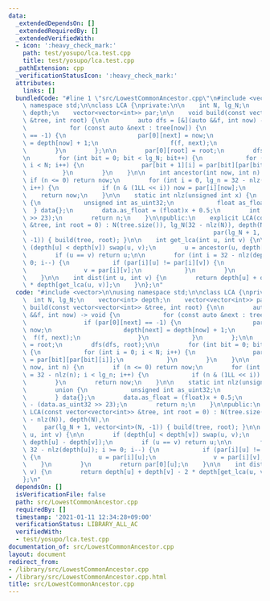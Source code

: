 ```yaml
---
data:
  _extendedDependsOn: []
  _extendedRequiredBy: []
  _extendedVerifiedWith:
  - icon: ':heavy_check_mark:'
    path: test/yosupo/lca.test.cpp
    title: test/yosupo/lca.test.cpp
  _pathExtension: cpp
  _verificationStatusIcon: ':heavy_check_mark:'
  attributes:
    links: []
  bundledCode: "#line 1 \"src/LowestCommonAncestor.cpp\"\n#include <vector>\n\nusing\
    \ namespace std;\n\nclass LCA {\nprivate:\n\n    int N, lg_N;\n    vector<int>\
    \ depth;\n    vector<vector<int>> par;\n\n    void build(const vector<vector<int>>\
    \ &tree, int root) {\n\n        auto dfs = [&](auto &&f, int now) -> void {\n\
    \            for (const auto &next : tree[now]) {\n                if (par[0][next]\
    \ == -1) {\n                    par[0][next] = now;\n                    depth[next]\
    \ = depth[now] + 1;\n                    f(f, next);\n                }\n    \
    \        }\n        };\n\n        par[0][root] = root;\n        dfs(dfs, root);\n\
    \n        for (int bit = 0; bit < lg_N; bit++) {\n            for (int i = 0;\
    \ i < N; i++) {\n                par[bit + 1][i] = par[bit][par[bit][i]];\n  \
    \          }\n        }\n    }\n\n    int ancestor(int now, int n) {\n       \
    \ if (n <= 0) return now;\n        for (int i = 0, lg_n = 32 - nlz(n); i < lg_n;\
    \ i++) {\n            if (n & (1LL << i)) now = par[i][now];\n        }\n    \
    \    return now;\n    }\n\n    static int nlz(unsigned int x) {\n        union\
    \ {\n            unsigned int as_uint32;\n            float as_float;\n      \
    \  } data{};\n        data.as_float = (float)x + 0.5;\n        int n = 158 - (data.as_uint32\
    \ >> 23);\n        return n;\n    }\n\npublic:\n    explicit LCA(const vector<vector<int>>\
    \ &tree, int root = 0) : N(tree.size()), lg_N(32 - nlz(N)), depth(N),\n      \
    \                                                    par(lg_N + 1, vector<int>(N,\
    \ -1)) { build(tree, root); }\n\n    int get_lca(int u, int v) {\n\n        if\
    \ (depth[u] < depth[v]) swap(u, v);\n        u = ancestor(u, depth[u] - depth[v]);\n\
    \        if (u == v) return u;\n\n        for (int i = 32 - nlz(depth[u]); i >=\
    \ 0; i--) {\n            if (par[i][u] != par[i][v]) {\n                u = par[i][u];\n\
    \                v = par[i][v];\n            }\n        }\n        return par[0][u];\n\
    \    }\n\n    int dist(int u, int v) {\n        return depth[u] + depth[v] - 2\
    \ * depth[get_lca(u, v)];\n    }\n};\n"
  code: "#include <vector>\n\nusing namespace std;\n\nclass LCA {\nprivate:\n\n  \
    \  int N, lg_N;\n    vector<int> depth;\n    vector<vector<int>> par;\n\n    void\
    \ build(const vector<vector<int>> &tree, int root) {\n\n        auto dfs = [&](auto\
    \ &&f, int now) -> void {\n            for (const auto &next : tree[now]) {\n\
    \                if (par[0][next] == -1) {\n                    par[0][next] =\
    \ now;\n                    depth[next] = depth[now] + 1;\n                  \
    \  f(f, next);\n                }\n            }\n        };\n\n        par[0][root]\
    \ = root;\n        dfs(dfs, root);\n\n        for (int bit = 0; bit < lg_N; bit++)\
    \ {\n            for (int i = 0; i < N; i++) {\n                par[bit + 1][i]\
    \ = par[bit][par[bit][i]];\n            }\n        }\n    }\n\n    int ancestor(int\
    \ now, int n) {\n        if (n <= 0) return now;\n        for (int i = 0, lg_n\
    \ = 32 - nlz(n); i < lg_n; i++) {\n            if (n & (1LL << i)) now = par[i][now];\n\
    \        }\n        return now;\n    }\n\n    static int nlz(unsigned int x) {\n\
    \        union {\n            unsigned int as_uint32;\n            float as_float;\n\
    \        } data{};\n        data.as_float = (float)x + 0.5;\n        int n = 158\
    \ - (data.as_uint32 >> 23);\n        return n;\n    }\n\npublic:\n    explicit\
    \ LCA(const vector<vector<int>> &tree, int root = 0) : N(tree.size()), lg_N(32\
    \ - nlz(N)), depth(N),\n                                                     \
    \     par(lg_N + 1, vector<int>(N, -1)) { build(tree, root); }\n\n    int get_lca(int\
    \ u, int v) {\n\n        if (depth[u] < depth[v]) swap(u, v);\n        u = ancestor(u,\
    \ depth[u] - depth[v]);\n        if (u == v) return u;\n\n        for (int i =\
    \ 32 - nlz(depth[u]); i >= 0; i--) {\n            if (par[i][u] != par[i][v])\
    \ {\n                u = par[i][u];\n                v = par[i][v];\n        \
    \    }\n        }\n        return par[0][u];\n    }\n\n    int dist(int u, int\
    \ v) {\n        return depth[u] + depth[v] - 2 * depth[get_lca(u, v)];\n    }\n\
    };\n"
  dependsOn: []
  isVerificationFile: false
  path: src/LowestCommonAncestor.cpp
  requiredBy: []
  timestamp: '2021-01-11 12:34:28+09:00'
  verificationStatus: LIBRARY_ALL_AC
  verifiedWith:
  - test/yosupo/lca.test.cpp
documentation_of: src/LowestCommonAncestor.cpp
layout: document
redirect_from:
- /library/src/LowestCommonAncestor.cpp
- /library/src/LowestCommonAncestor.cpp.html
title: src/LowestCommonAncestor.cpp
---
```


